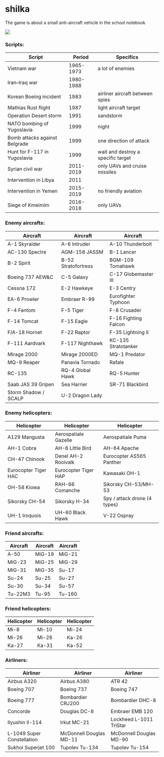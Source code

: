 # shilka
The game is about a small anti-aircraft vehicle in the school notebook

![](https://s8.hostingkartinok.com/uploads/images/2018/06/e4b2be354e64b30273c7896a3671ecb2.png)

### Scripts:

| Script | Period | Specifics |
| ------------- | ------------- | ------------- |
| Vietnam war | 1965-1973 | a lot of enemies |
| Iran–Iraq war | 1980-1988 |  |
| Korean Boeing incident | 1983 | airliner aircraft between spies |
| Mathias Rust flight | 1987 | light aircraft target |
| Operation Desert storm | 1991 | sandstorm |
| NATO bombing of Yugoslavia | 1999 | night |
| Bomb attacks against Belgrade | 1999 | one direction of attack |
| Hunt for F-117 in Yugoslavia | 1999 | wait and destroy a specific target |
| Syrian civil war | 2011-2019 | only UAVs and cruise missiles |
| Intervention in Libya | 2011 |  |
| Intervention in Yemen | 2015-2019 | no friendly aviation |
| Siege of Kmeimim | 2016-2018 | only UAVs |

### Enemy aircrafts:

| Aircraft | Aircraft | Aircraft |
| ------------- | ------------- | ------------- |
| A-1 Skyraider | A-6 Intruder | A-10 Thunderbolt |
| AC-130 Spectre | AGM-158 JASSM | B-1 Lancer |
| B-2 Spirit | B-52 Stratofortress | BGM-109 Tomahawk |
| Boeing 737 AEW&C | C-5 Galaxy | C-17 Globemaster III |
| Cessna 172 | E-2 Hawkeye | E-3 Centry |
| EA-6 Prowler | Embraer R-99 | Eurofighter Typhoon |
| F-4 Fantom | F-5 Tiger | F-8 Crusader |
| F-14 Tomcat | F-15 Eagle | F-16 Fighting Falcon |
| F/A-18 Hornet | F-22 Raptor | F-35 Lightning II |
| F-111 Aardvark | F-117 Nighthawk | KC-135 Stratotanker |
| Mirage 2000 | Mirage 2000ED | MQ-1 Predator |
| MQ-9 Reaper | Panavia Tornado | Rafale |
| RC-135 | RQ-4 Global Hawk | RQ-5 Hunter |
| Saab JAS 39 Gripen | Sea Harrier | SR-71 Blackbird |
| Storm Shadow / SCALP | U-2 Dragon Lady | |

### Enemy helicopters:

| Helicopter | Helicopter | Helicopter |
| ------------- | ------------- | ------------- |
| A129 Mangusta | Aerospatiale Gazelle | Aerospatiale Puma |
| AH-1 Cobra | AH-6 Little Bird | AH-64 Apache |
| CH-47 Chinook | Denel AH-2 Rooivalk | Eurocopter AS565 Panther |
| Eurocopter Tiger HAC | Eurocopter Tiger HAP | Kawasaki OH-1 |
| OH-58 Kiowa | RAH-66 Comanche | Sikorsky CH-53/MH-53 |
| Sikorsky CH-54 | Sikorsky H-34 | Spy / attack drone (4 types) |
| UH-1 Iroquois | UH-60 Black Hawk | V-22 Ospray |

### Friend aircrafts:

| Aircraft | Aircraft | Aircraft |
| ------------- | ------------- | ------------- |
| A-50 | MiG-19 | MiG-21 |
| MiG-23 | MiG-25 | MiG-29 |
| MiG-31 | MiG-35 | Su-17 |
| Su-24 | Su-25 | Su-27 |
| Su-30 | Su-34 | Su-57 |
| Tu-22M3 | Tu-95 | Tu-160 |

### Friend helicopters:

| Helicopter | Helicopter | Helicopter |
| ------------- | ------------- | ------------- |
| Mi-8 | Mi-10 | Mi-24 |
| Mi-26 | Mi-28 | Ka-26 |
| Ka-27 | Ka-31 | Ka-52 |

### Airliners:

| Airliner | Airliner | Airliner |
| ------------- | ------------- | ------------- |
| Аirbus A320 | Аirbus A380 | ATR 42 |
| Boeing 707 | Boeing 737 | Boeing 747 |
| Boeing 777 | Bombardier CRJ200 | Bombardier DHC-8 |
| Concorde | Douglas DC-8 | Embraer EMB 120 |
| Ilyushin Il-114 | Irkut MC-21 | Lockheed L-1011 TriStar |
| L-1049 Super Constellation | McDonnell Douglas MD-11 | McDonnell Douglas MD-90 |
| Sukhoi Superjet 100 | Tupolev Tu-134 | Tupolev Tu-154 |
